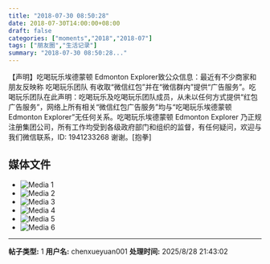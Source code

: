 ```yaml
---
title: "2018-07-30 08:50:28"
date: 2018-07-30T14:00:00+08:00
draft: false
categories: ["moments","2018","2018-07"]
tags: ["朋友圈","生活记录"]
summary: "2018-07-30 08:50:28..."
---
```


【声明】吃喝玩乐埃德蒙顿 Edmonton Explorer致公众信息：最近有不少商家和朋友反映称 吃喝玩乐团队 有收取“微信红包”并在“微信群内”提供“广告服务”。吃喝玩乐团队在此声明：吃喝玩乐及吃喝玩乐团队成员，从未以任何方式提供“红包广告服务”，网络上所有相关“微信红包广告服务”均与“吃喝玩乐埃德蒙顿 Edmonton Explorer”无任何关系。吃喝玩乐埃德蒙顿 Edmonton Explorer 乃正规注册集团公司，所有工作均受到各级政府部门和组织的监督，有任何疑问，欢迎与我们微信联系，ID: 1941233268 谢谢。[抱拳]

## 媒体文件

- ![Media 1](/Moments/photos/2018-07-30/201807300850280.jpg)
- ![Media 2](/Moments/photos/2018-07-30/201807300850281.jpg)
- ![Media 3](/Moments/photos/2018-07-30/201807300850282.jpg)
- ![Media 4](/Moments/photos/2018-07-30/201807300850283.jpg)
- ![Media 5](/Moments/photos/2018-07-30/201807300850284.jpg)
- ![Media 6](/Moments/photos/2018-07-30/201807300850285.jpg)

---

**帖子类型:** 1
**用户名:** chenxueyuan001
**处理时间:** 2025/8/28 21:43:02